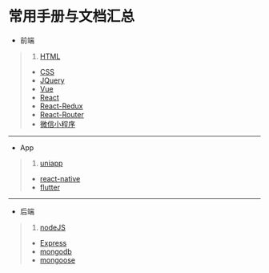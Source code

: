 # 常用手册与文档汇总

* 前端
> 1. [HTML](http://www.dba.cn/book/html5/)
> * [CSS](http://css.doyoe.com/)
> * [JQuery](http://jquery.cuishifeng.cn/)
> * [Vue](https://cn.vuejs.org/)
> * [React](https://react.docschina.org/)
> * [React-Redux](http://cn.redux.js.org/docs/react-redux/index.html)
> * [React-Router](http://react-guide.github.io/react-router-cn/)
> * [微信小程序](https://developers.weixin.qq.com/miniprogram/dev/framework/)
---
* App
> 1. [uniapp](https://uniapp.dcloud.io/)
> * [react-native](https://facebook.github.io/react-native/)
> * [flutter](https://flutterchina.club/)
---
* 后端
> 1. [nodeJS](http://nodejs.cn/api/)
> * [Express](http://www.expressjs.com.cn/)
> * [mongodb](https://www.mongodb.com/)
> * [mongoose](http://mongoosejs.net/docs/api.html)